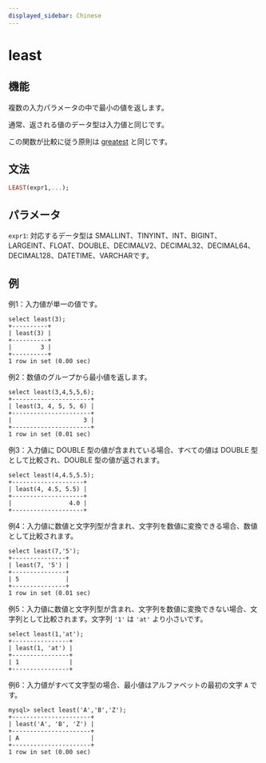 ```yaml
---
displayed_sidebar: Chinese
---
```


# least

## 機能

複数の入力パラメータの中で最小の値を返します。

通常、返される値のデータ型は入力値と同じです。

この関数が比較に従う原則は [greatest](./greatest.md) と同じです。

## 文法

```Haskell
LEAST(expr1,...);
```

## パラメータ

`expr1`: 対応するデータ型は SMALLINT、TINYINT、INT、BIGINT、LARGEINT、FLOAT、DOUBLE、DECIMALV2、DECIMAL32、DECIMAL64、DECIMAL128、DATETIME、VARCHARです。

## 例

例1：入力値が単一の値です。

```Plain
select least(3);
+----------+
| least(3) |
+----------+
|        3 |
+----------+
1 row in set (0.00 sec)
```

例2：数値のグループから最小値を返します。

```Plain
select least(3,4,5,5,6);
+----------------------+
| least(3, 4, 5, 5, 6) |
+----------------------+
|                    3 |
+----------------------+
1 row in set (0.01 sec)
```

例3：入力値に DOUBLE 型の値が含まれている場合、すべての値は DOUBLE 型として比較され、DOUBLE 型の値が返されます。

```Plain
select least(4,4.5,5.5);
+--------------------+
| least(4, 4.5, 5.5) |
+--------------------+
|                4.0 |
+--------------------+
```

例4：入力値に数値と文字列型が含まれ、文字列を数値に変換できる場合、数値として比較されます。

```Plain
select least(7,'5');
+---------------+
| least(7, '5') |
+---------------+
| 5             |
+---------------+
1 row in set (0.01 sec)
```

例5：入力値に数値と文字列型が含まれ、文字列を数値に変換できない場合、文字列として比較されます。文字列 `'1'` は `'at'` より小さいです。

```Plain
select least(1,'at');
+----------------+
| least(1, 'at') |
+----------------+
| 1              |
+----------------+
```

例6：入力値がすべて文字型の場合、最小値はアルファベットの最初の文字 `A` です。

```Plain
mysql> select least('A','B','Z');
+----------------------+
| least('A', 'B', 'Z') |
+----------------------+
| A                    |
+----------------------+
1 row in set (0.00 sec)
```
